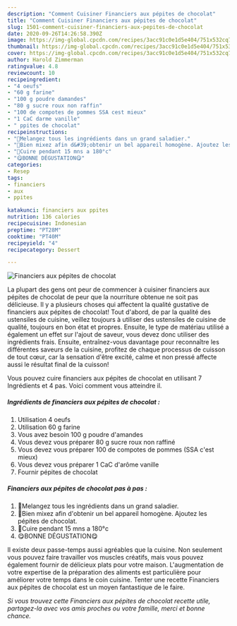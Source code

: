 ```yaml
---
description: "Comment Cuisiner Financiers aux pépites de chocolat"
title: "Comment Cuisiner Financiers aux pépites de chocolat"
slug: 1501-comment-cuisiner-financiers-aux-pepites-de-chocolat
date: 2020-09-26T14:26:58.390Z
image: https://img-global.cpcdn.com/recipes/3acc91c0e1d5e404/751x532cq70/financiers-aux-pepites-de-chocolat-photo-principale-de-la-recette.jpg
thumbnail: https://img-global.cpcdn.com/recipes/3acc91c0e1d5e404/751x532cq70/financiers-aux-pepites-de-chocolat-photo-principale-de-la-recette.jpg
cover: https://img-global.cpcdn.com/recipes/3acc91c0e1d5e404/751x532cq70/financiers-aux-pepites-de-chocolat-photo-principale-de-la-recette.jpg
author: Harold Zimmerman
ratingvalue: 4.8
reviewcount: 10
recipeingredient:
- "4 oeufs"
- "60 g farine"
- "100 g poudre damandes"
- "80 g sucre roux non raffin"
- "100 de compotes de pommes SSA cest mieux"
- "1 CaC darme vanille"
- " ppites de chocolat"
recipeinstructions:
- "🍫Melangez tous les ingrédients dans un grand saladier."
- "🍫Bien mixez afin d&#39;obtenir un bel appareil homogène. Ajoutez les pépites de chocolat."
- "🍫Cuire pendant 15 mns a 180°c"
- "😋BONNE DÉGUSTATION😋"
categories:
- Resep
tags:
- financiers
- aux
- ppites

katakunci: financiers aux ppites 
nutrition: 136 calories
recipecuisine: Indonesian
preptime: "PT28M"
cooktime: "PT40M"
recipeyield: "4"
recipecategory: Dessert

---
```



![Financiers aux pépites de chocolat](https://img-global.cpcdn.com/recipes/3acc91c0e1d5e404/751x532cq70/financiers-aux-pepites-de-chocolat-photo-principale-de-la-recette.jpg)

La plupart des gens ont peur de commencer à cuisiner financiers aux pépites de chocolat de peur que la nourriture obtenue ne soit pas délicieuse. Il y a plusieurs choses qui affectent la qualité gustative de financiers aux pépites de chocolat! Tout d'abord, de par la qualité des ustensiles de cuisine, veillez toujours à utiliser des ustensiles de cuisine de qualité, toujours en bon état et propres. Ensuite, le type de matériau utilisé a également un effet sur l'ajout de saveur, vous devez donc utiliser des ingrédients frais. Ensuite, entraînez-vous davantage pour reconnaître les différentes saveurs de la cuisine, profitez de chaque processus de cuisson de tout cœur, car la sensation d'être excité, calme et non pressé affecte aussi le résultat final de la cuisson!

<!--inarticleads1-->

Vous pouvez cuire financiers aux pépites de chocolat en utilisant 7 Ingrédients et 4 pas. Voici comment vous atteindre il.

##### Ingrédients de financiers aux pépites de chocolat :

1. Utilisation 4 oeufs
1. Utilisation 60 g farine
1. Vous avez besoin 100 g poudre d&#39;amandes
1. Vous devez vous préparer 80 g sucre roux non raffiné
1. Vous devez vous préparer 100 de compotes de pommes (SSA c&#39;est mieux)
1. Vous devez vous préparer 1 CaC d&#39;arôme vanille
1. Fournir  pépites de chocolat




<!--inarticleads2-->

##### Financiers aux pépites de chocolat pas à pas :

1. 🍫Melangez tous les ingrédients dans un grand saladier.
1. 🍫Bien mixez afin d&#39;obtenir un bel appareil homogène. Ajoutez les pépites de chocolat.
1. 🍫Cuire pendant 15 mns a 180°c
1. 😋BONNE DÉGUSTATION😋




<!--inarticleads1-->

<p>
Il existe deux passe-temps aussi agréables que la cuisine. Non seulement vous pouvez faire travailler vos muscles créatifs, mais vous pouvez également fournir de délicieux plats pour votre maison. L'augmentation de votre expertise de la préparation des aliments est particulière pour améliorer votre temps dans le coin cuisine. Tenter une recette Financiers aux pépites de chocolat est un moyen fantastique de le faire.
</p>

<p>
<i>Si vous trouvez cette Financiers aux pépites de chocolat recette utile, partagez-la avec vos amis proches ou votre famille, merci et bonne chance.</i>
</p>
